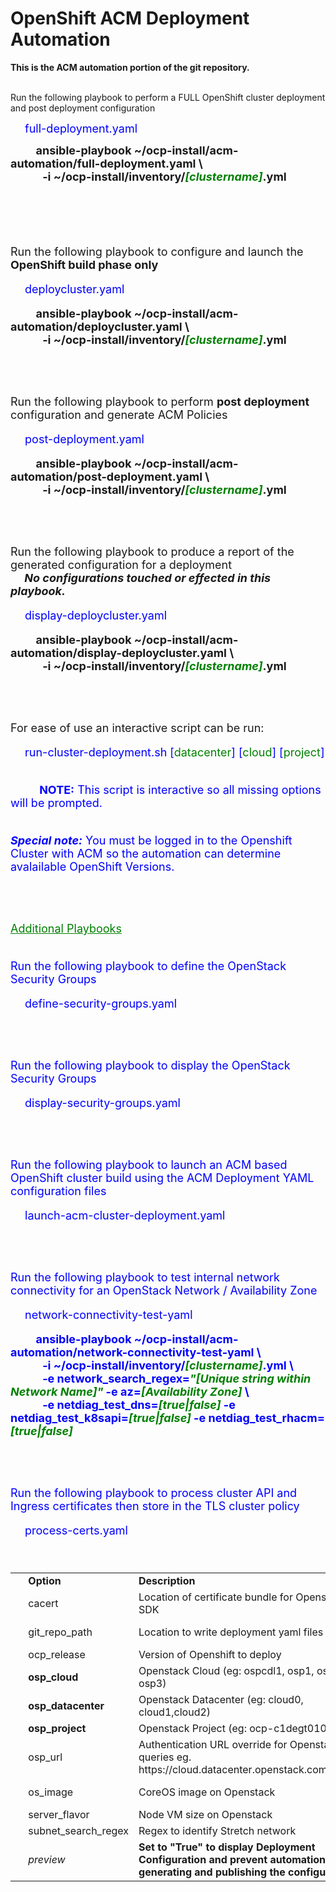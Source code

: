 # OpenShift ACM Deployment Automation
<b>This is the ACM automation portion of the git repository.<br></b>

<BR>Run the following playbook to perform a FULL OpenShift cluster deployment and post deployment configuration
<BR><p><FONT SIZE=+1> <FONT COLOR="blue"> &emsp; full-deployment.yaml</p></font>
&nbsp; &nbsp; &nbsp; &nbsp; <b>ansible-playbook ~/ocp-install/acm-automation/full-deployment.yaml \\
<br>&nbsp; &nbsp; &nbsp; &nbsp; &nbsp; &nbsp;  -i ~/ocp-install/inventory/<FONT COLOR="green"><i>[clustername]</i></font>.yml</b></p> 
<BR><BR>

<BR>Run the following playbook to configure and launch the <b>OpenShift build phase only</b>
<BR><p><FONT SIZE=+1> <FONT COLOR="blue"> &emsp; deploycluster.yaml</p></font>
&nbsp; &nbsp; &nbsp; &nbsp; <b>ansible-playbook ~/ocp-install/acm-automation/deploycluster.yaml \\
<br>&nbsp; &nbsp; &nbsp; &nbsp; &nbsp; &nbsp;  -i ~/ocp-install/inventory/<FONT COLOR="green"><i>[clustername]</i></font>.yml</b></p> 
<BR>

<BR>Run the following playbook to perform <b>post deployment</b> configuration and generate ACM Policies
<BR><p><FONT SIZE=+1> <FONT COLOR="blue"> &emsp; post-deployment.yaml</p></font>
&nbsp; &nbsp; &nbsp; &nbsp; <b>ansible-playbook ~/ocp-install/acm-automation/post-deployment.yaml \\
<br>&nbsp; &nbsp; &nbsp; &nbsp; &nbsp; &nbsp;  -i ~/ocp-install/inventory/<FONT COLOR="green"><i>[clustername]</i></font>.yml</b></p> 
<BR>

<BR>Run the following playbook to produce a report of the generated configuration for a deployment<br>
<i><b> &emsp; No configurations touched or effected in this playbook.</b></i>
<BR><p><FONT SIZE=+1> <FONT COLOR="blue"> &emsp; display-deploycluster.yaml</p></font>
&nbsp; &nbsp; &nbsp; &nbsp; <b>ansible-playbook ~/ocp-install/acm-automation/display-deploycluster.yaml \\
<br>&nbsp; &nbsp; &nbsp; &nbsp; &nbsp; &nbsp;  -i ~/ocp-install/inventory/<FONT COLOR="green"><i>[clustername]</i></font>.yml</b></p> 
<BR>

<BR>For ease of use an interactive script can be run:
<p><FONT SIZE=+1> <FONT COLOR="blue"> &emsp; run-cluster-deployment.sh [<FONT COLOR="green">datacenter</font>] [<FONT COLOR="green">cloud</font>] [<FONT COLOR="green">project</font>]</p>
<BR>&emsp; &emsp;  <b>NOTE:</b> This script is interactive so all missing options will be prompted.

<BR><b><i>Special note:</b></i> You must be logged in to the Openshift Cluster with ACM so the automation can determine avalailable OpenShift Versions.<br><br></i>

<BR><p><FONT SIZE=+1> <FONT COLOR="green"><U>Additional Playbooks</u></font>

<BR>Run the following playbook to define the OpenStack Security Groups
<BR><p><FONT SIZE=+1> <FONT COLOR="blue"> &emsp; define-security-groups.yaml</p></font>
<BR>

<BR>Run the following playbook to display the OpenStack Security Groups
<BR><p><FONT SIZE=+1> <FONT COLOR="blue"> &emsp; display-security-groups.yaml</p></font>
<BR>

<BR>Run the following playbook to launch an ACM based OpenShift cluster build using the ACM Deployment YAML configuration files
<BR><p><FONT SIZE=+1> <FONT COLOR="blue"> &emsp; launch-acm-cluster-deployment.yaml</p></font>
<BR>

<BR>Run the following playbook to test internal network connectivity for an OpenStack Network / Availability Zone
<BR><p><FONT SIZE=+1> <FONT COLOR="blue"> &emsp; network-connectivity-test-yaml</p></font>
&nbsp; &nbsp; &nbsp; &nbsp; <b>ansible-playbook ~/ocp-install/acm-automation/network-connectivity-test-yaml \\
<br>&nbsp; &nbsp; &nbsp; &nbsp; &nbsp; &nbsp; -i ~/ocp-install/inventory/<FONT COLOR="green"><i>[clustername]</i></font>.yml \\
<br>&nbsp; &nbsp; &nbsp; &nbsp; &nbsp; &nbsp; -e network_search_regex=<FONT COLOR="green"><i>"[Unique string within Network Name]"</i></font> -e az=<FONT COLOR="green"><i>[Availability Zone]</i></font> \\
<br>&nbsp; &nbsp; &nbsp; &nbsp; &nbsp; &nbsp; -e netdiag_test_dns=<FONT COLOR="green"><i>[true|false]</i></font> -e netdiag_test_k8sapi=<FONT COLOR="green"><i>[true|false]</i></font> -e netdiag_test_rhacm=<FONT COLOR="green"><i>[true|false]</i></font></b></p>
<BR>

<BR>Run the following playbook to process cluster API and Ingress certificates then store in the TLS cluster policy
<BR><p><FONT SIZE=+1> <FONT COLOR="blue"> &emsp; process-certs.yaml</p></font>
<BR>

<table border="0" cellspacing="0" cellpadding="0">
        <tbody>
                <tr>
                        <td width="60"> &nbsp; </td>
                        <td width="70">
                                <b>Option</b>
                        </td>
                        <td width="240">
                                <b>Description</b>
                        </td>
                        <td width="250">
                                <b>Default</b>
                        </td>
                </tr>
                <tr>
                  <td> &nbsp; </td> <td> cacert </td> <td> Location of certificate bundle for Openstack SDK</td><td><td>
                </tr>
                <tr>
                  <td> &nbsp; </td> <td> git_repo_path </td> <td> Location to write deployment yaml files</td><td>{repo-folder}/clusters/<i><b>cluster_name</b></i>/acm<td>
                </tr>
                <tr>
                        <td> &nbsp; </td> <td> ocp_release </td> <td> Version of Openshift to deploy</td> <td> 4.10 </td>
                </tr>
                <tr>
                  <td> &nbsp; </td> <td> <b>osp_cloud</b> </td> <td> Openstack Cloud (eg: ospcdl1, osp1, osp2, osp3)</td><td>Required unless the URL override is present<td>
                </tr>
                <tr>
                  <td> &nbsp; </td> <td> <b>osp_datacenter</b> </td> <td> Openstack Datacenter (eg: cloud0, cloud1,cloud2)</td><td>Required unless the URL override is present<td>
                </tr>
                <tr>
                  <td> &nbsp; </td> <td> <b>osp_project</b> </td> <td> Openstack Project (eg: ocp-c1degt0104-caas</td><td>Always Required<td>
                </tr>
                <tr>
                  <td> &nbsp; </td> <td> osp_url </td> <td> Authentication URL override for Openstack queries eg. https://cloud.datacenter.openstack.com:13000</td><td>URL is constructed from the osp_dataceter+osp_cloud variables<td>
                </tr>
                <tr>
                  <td> &nbsp; </td> <td> os_image </td> <td> CoreOS image on Openstack </td><td>Latest rhcos-4.? that matches the Openshift Release <td>
                </tr>
                <tr>
                  <td> &nbsp; </td> <td> server_flavor</td> <td> Node VM size on Openstack </td><td>oc-16x96-k8s-worker<td>
                </tr>
                <tr>
                  <td> &nbsp; </td> <td> subnet_search_regex </td> <td> Regex to identify Stretch network</td><td>-STRETCH- <td>
                </tr>
                <tr>
                  <td> &nbsp; </td> <td> <i>preview</i> </td> <td> <b>Set to "True" to display Deployment Configuration and prevent automation from generating and publishing the configuration.</b></td><td>False<td>
                </tr>
        </tbody>
</table>

